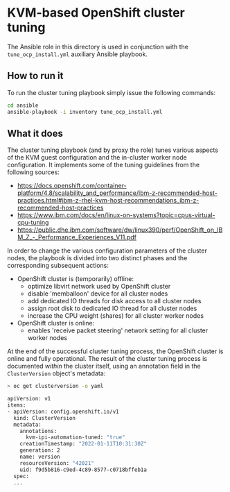 # KVM-based OpenShift cluster tuning

The Ansible role in this directory is used in conjunction with the `tune_ocp_install.yml` auxiliary Ansible playbook.

## How to run it

To run the cluster tuning playbook simply issue the following commands:

```bash
cd ansible
ansible-playbook -i inventory tune_ocp_install.yml
```

## What it does

The cluster tuning playbook (and by proxy the role) tunes various aspects of the KVM guest configuration and the in-cluster worker node configuration. It implements some of the tuning guidelines from the following sources:

- <https://docs.openshift.com/container-platform/4.8/scalability_and_performance/ibm-z-recommended-host-practices.html#ibm-z-rhel-kvm-host-recommendations_ibm-z-recommended-host-practices>
- <https://www.ibm.com/docs/en/linux-on-systems?topic=cpus-virtual-cpu-tuning>
- <https://public.dhe.ibm.com/software/dw/linux390/perf/OpenShift_on_IBM_Z_-_Performance_Experiences_V11.pdf>

In order to change the various configuration parameters of the cluster nodes, the playbook is divided into two distinct phases and the corresponding subsequent actions:

- OpenShift cluster is (temporarily) offline:
  - optimize libvirt network used by OpenShift cluster
  - disable 'memballoon' device for all cluster nodes
  - add dedicated IO threads for disk access to all cluster nodes
  - assign root disk to dedicated IO thread for all cluster nodes
  - increase the CPU weight (shares) for all cluster worker nodes
- OpenShift cluster is online:
  - enables 'receive packet steering' network setting for all cluster worker nodes

At the end of the successful cluster tuning process, the OpenShift cluster is online and fully operational. The result of the cluster tuning process is documented *within* the cluster itself, using an annotation field in the `ClusterVersion` object's metadata:

```bash
> oc get clusterversion -o yaml

apiVersion: v1
items:
- apiVersion: config.openshift.io/v1
  kind: ClusterVersion
  metadata:
    annotations:
      kvm-ipi-automation-tuned: "true"
    creationTimestamp: "2022-01-11T10:31:30Z"
    generation: 2
    name: version
    resourceVersion: "42021"
    uid: f9d5b816-c9ed-4c89-8577-c0718bffeb1a
  spec:
  ...
```
